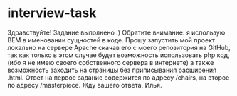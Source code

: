 # interview-task
Здравствуйте! Задание выполнено :)
Обратите внимание: я использую BEM в именовании сущностей в коде.
Прошу запустить мой проект локально на сервере Apache скачав его с моего репозитория на GitHub, так как только в этом случае будет возможность использовать php код, (ибо я не имею своего собственного сервера в интернете) а также возможность заходить на страницы без приписывания расширения .html. 
Ответ на первое задание содержится по адресу /chairs, на второе по адресу /masterpiece.
Жду вашего ответа, Илья.

